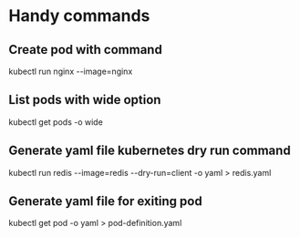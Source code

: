 # Handy commands

## Create pod with command
kubectl run nginx --image=nginx

## List pods with wide option
kubectl get pods -o wide

## Generate yaml file kubernetes dry run command
kubectl run redis --image=redis --dry-run=client -o yaml > redis.yaml

## Generate yaml file for exiting pod
kubectl get pod <pod-name> -o yaml > pod-definition.yaml
